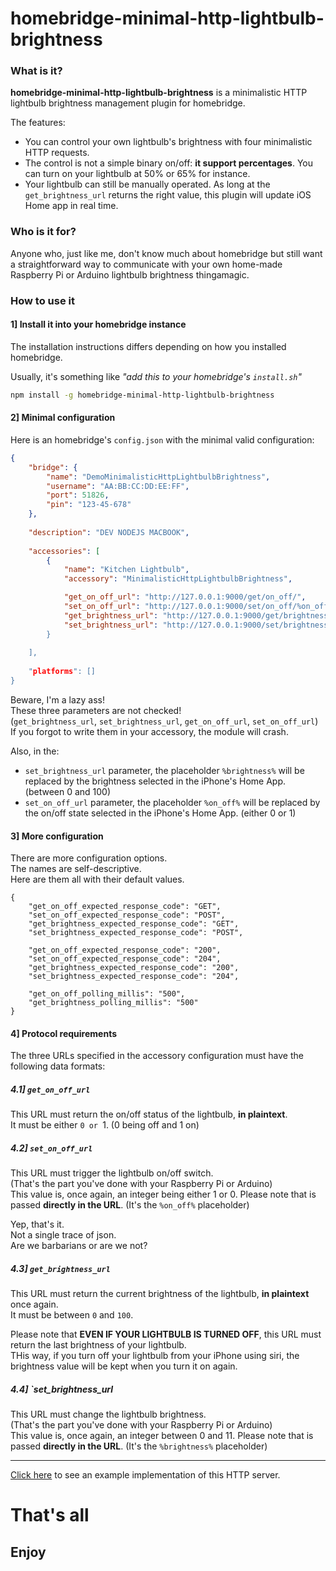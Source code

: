 # homebridge-minimal-http-lightbulb-brightness

### What is it?

**homebridge-minimal-http-lightbulb-brightness** is a minimalistic HTTP lightbulb brightness management plugin for homebridge.

The features:
- You can control your own lightbulb's brightness with four minimalistic HTTP requests.
- The control is not a simple binary on/off: **it support percentages**. You can turn on your lightbulb at 50% or 65% for instance.
- Your lightbulb can still be manually operated. As long at the `get_brightness_url` returns the right value, this plugin will update iOS Home app in real time.

### Who is it for?

Anyone who, just like me, don't know much about homebridge
but still want a straightforward way to communicate with your own home-made Raspberry Pi or Arduino lightbulb brightness thingamagic.

### How to use it

#### 1] Install it into your homebridge instance

The installation instructions differs depending on how you installed homebridge.

Usually, it's something like _"add this to your homebridge's `install.sh`"_
````bash
npm install -g homebridge-minimal-http-lightbulb-brightness
````

#### 2] Minimal configuration

Here is an homebridge's `config.json` with the minimal valid configuration:

````json
{
    "bridge": {
        "name": "DemoMinimalisticHttpLightbulbBrightness",
        "username": "AA:BB:CC:DD:EE:FF",
        "port": 51826,
        "pin": "123-45-678"
    },
  
    "description": "DEV NODEJS MACBOOK",
  
    "accessories": [
        {
            "name": "Kitchen Lightbulb",
            "accessory": "MinimalisticHttpLightbulbBrightness",

            "get_on_off_url": "http://127.0.0.1:9000/get/on_off/",
            "set_on_off_url": "http://127.0.0.1:9000/set/on_off/%on_off%",
            "get_brightness_url": "http://127.0.0.1:9000/get/brightness/",
            "set_brightness_url": "http://127.0.0.1:9000/set/brightness/%brightness%
        }
  
    ],
  
    "platforms": []
}
````

Beware, I'm a lazy ass!  
These three parameters are not checked!  
(`get_brightness_url`, `set_brightness_url`, `get_on_off_url`, `set_on_off_url`)  
If you forgot to write them in your accessory, the module will crash.

Also, in the:
- `set_brightness_url` parameter, the placeholder `%brightness%` will be replaced by the brightness selected in the iPhone's Home App. (between 0 and 100)
- `set_on_off_url` parameter, the placeholder `%on_off%` will be replaced by the on/off state selected in the iPhone's Home App. (either 0 or 1)

#### 3] More configuration

There are more configuration options.  
The names are self-descriptive.  
Here are them all with their default values.

````
{
    "get_on_off_expected_response_code": "GET",
    "set_on_off_expected_response_code": "POST",
    "get_brightness_expected_response_code": "GET",
    "set_brightness_expected_response_code": "POST",
    
    "get_on_off_expected_response_code": "200",
    "set_on_off_expected_response_code": "204",
    "get_brightness_expected_response_code": "200",
    "set_brightness_expected_response_code": "204",
    
    "get_on_off_polling_millis": "500",
    "get_brightness_polling_millis": "500"
}
````

#### 4] Protocol requirements

The three URLs specified in the accessory configuration must have the following data formats:

##### 4.1] `get_on_off_url`

This URL must return the on/off status of the lightbulb, **in plaintext**.  
It must be either `0 or `1.
(0 being off and 1 on)

##### 4.2] `set_on_off_url`

This URL must trigger the lightbulb on/off switch.  
(That's the part you've done with your Raspberry Pi or Arduino)  
This value is, once again, an integer being either 1 or 0.
Please note that is passed **directly in the URL**. (It's the `%on_off%` placeholder)  

Yep, that's it.  
Not a single trace of json.  
Are we barbarians or are we not?    


##### 4.3] `get_brightness_url`

This URL must return the current brightness of the lightbulb, **in plaintext** once again.  
It must be between `0` and `100`.

Please note that **EVEN IF YOUR LIGHTBULB IS TURNED OFF**, this URL must return the last brightness of your lightbulb.  
THis way, if you turn off your lightbulb from your iPhone using siri, the brightness value will be kept when you turn it on again.


##### 4.4] `set_brightness_url

This URL must change the lightbulb brightness.  
(That's the part you've done with your Raspberry Pi or Arduino)  
This value is, once again, an integer between 0 and 11.
Please note that is passed **directly in the URL**. (It's the `%brightness%` placeholder)  

________________________________________

[Click here](EXAMPLE.MD) to see an example implementation of this HTTP server.

# That's all

## Enjoy

